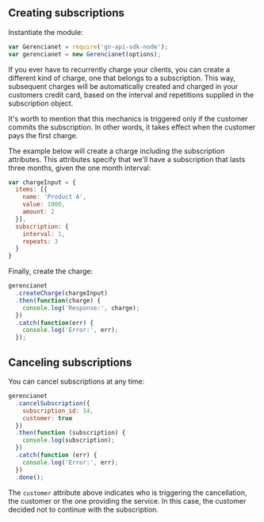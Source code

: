 ## Creating subscriptions

Instantiate the module:

```js
var Gerencianet = require('gn-api-sdk-node');
var gerencianet = new Gerencianet(options);
```

If you ever have to recurrently charge your clients, you can create a different kind of charge, one that belongs to a subscription. This way, subsequent charges will be automatically created and charged in your customers credit card, based on the interval and repetitions supplied in the subscription object.

It's worth to mention that this mechanics is triggered only if the customer commits the subscription. In other words, it takes effect when the customer pays the first charge.

The example below will create a charge including the subscription attributes. This attributes specify that we'll have a subscription that lasts three months, given the one month interval:

```js
var chargeInput = {
  items: [{
    name: 'Product A',
    value: 1000,
    amount: 2
  }],
  subscription: {
    interval: 1,
    repeats: 3
  }
}
```

Finally, create the charge:

```js
gerencianet
  .createCharge(chargeInput)
  .then(function(charge) {
    console.log('Response:', charge);
  })
  .catch(function(err) {
    console.log('Error:', err);
  });
```

## Canceling subscriptions

You can cancel subscriptions at any time:

```js
gerencianet
  .cancelSubscription({
    subscription_id: 14,
    customer: true
  })
  .then(function (subscription) {
    console.log(subscription);
  })
  .catch(function (err) {
    console.log('Error:', err);
  })
  .done();
```

The `customer` attribute above indicates who is triggering the cancellation, the customer or the one providing the service. In this case, the customer decided not to continue with the subscription.